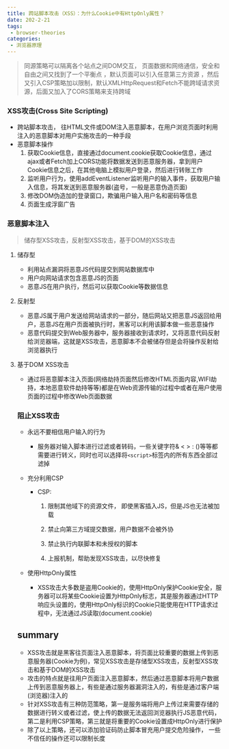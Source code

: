 ```yaml
---
title: 跨站脚本攻击（XSS）：为什么Cookie中有HttpOnly属性？
date: 202-2-21
tags:
 - browser-theories
categories: 
 - 浏览器原理
---
```



> 同源策略可以隔离各个站点之间DOM交互， 页面数据和网络通信，安全和自由之间又找到了一个平衡点 ，默认页面可以引入任意第三方资源 ，然后又引入CSP策略加以限制，默认XMLHttpRequest和Fetch不能跨域请求资源，后面又加入了CORS策略来支持跨域



### XSS攻击(Cross Site Scripting)

- 跨站脚本攻击， 往HTML文件或DOM注入恶意脚本，在用户浏览页面时利用注入的恶意脚本对用户实施攻击的一种手段
- 恶意脚本操作
  1. 获取Cookie信息，直接通过document.cookie获取Cookie信息，通过ajax或者Fetch加上CORS功能将数据发送到恶意服务器，拿到用户Cookie信息之后，在其他电脑上模拟用户登录，然后进行转账工作
  2. 监听用户行为，使用addEventListener监听用户的输入事件，获取用户输入信息，将其发送到恶意服务器(盗号，一般是恶意伪造页面)
  3. 修改DOM伪造加的登录窗口，欺骗用户输入用户名和密码等信息
  4. 页面生成浮窗广告



### 恶意脚本注入

> 储存型XSS攻击，反射型XSS攻击，基于DOM的XSS攻击

1. 储存型

   - 利用站点漏洞将恶意JS代码提交到网站数据库中
   - 用户向网站请求包含恶意JS的页面
   - 恶意JS在用户执行，然后可以获取Cookie等数据信息

2. 反射型

   - 恶意JS属于用户发送给网站请求的一部分，随后网站又把恶意JS返回给用户，恶意JS在用户页面被执行时，黑客可以利用该脚本做一些恶意操作
   - 恶意代码提交到Web服务器中，服务器接收到请求时，又将恶意代码反射给浏览器端，这就是XSS攻击，恶意脚本不会被储存但是会将操作反射给浏览器执行

3. 基于DOM XSS攻击

   - 通过将恶意脚本注入页面(网络劫持页面然后修改HTML页面内容,WIFI劫持，本地恶意软件劫持等等)都是在Web资源传输的过程中或者在用户使用页面的过程中修改Web页面数据

   

   ### 阻止XSS攻击

   

   - 永远不要相信用户输入的行为
     - 服务器对输入脚本进行过滤或者转码，一些关键字符& < > : ()等等都需要进行转义，同时也可以选择将`<script>`标签内的所有东西全部过滤掉

   - 充分利用CSP

     - CSP: 

       1. 限制其他域下的资源文件， 即使黑客插入JS，但是JS也无法被加载

       2. 禁止向第三方域提交数据，用户数据不会被外协
       3. 禁止执行内联脚本和未授权的脚本
       4. 上报机制，帮助发现XSS攻击，以尽快修复

   - 使用HttpOnly属性

     - XSS攻击大多数是盗用Cookie的，使用HttpOnly保护Cookie安全，服务器可以将某些Cookie设置为HttpOnly标志，其是服务器通过HTTP响应头设置的，使用HttpOnly标识的Cookie只能使用在HTTP请求过程中，无法通过JS读取(document.cookie)

   

   ## summary

   - XSS攻击就是黑客往页面注入恶意脚本，将页面比较重要的数据上传到恶意服务器(Cookie为例)，常见XSS攻击是存储型XSS攻击，反射型XSS攻击和基于DOM的XSS攻击
   - 攻击的特点就是往用户页面注入恶意脚本，然后通过恶意脚本将用户数据上传到恶意服务器上，有些是通过服务器漏洞注入的，有些是通过客户端(浏览器)注入的
   - 针对XSS攻击有三种防范策略，第一是服务端将用户上传过来需要存储的数据进行转义或者过滤，使上传的数据无法返回浏览器执行JS恶意代码，第二是利用CSP策略，第三就是将重要的Cookie设置成HttpOnly进行保护
   - 除了以上策略，还可以添加验证码防止脚本冒充用户提交危险操作， 一些不信任的操作还可以限制长度

   

